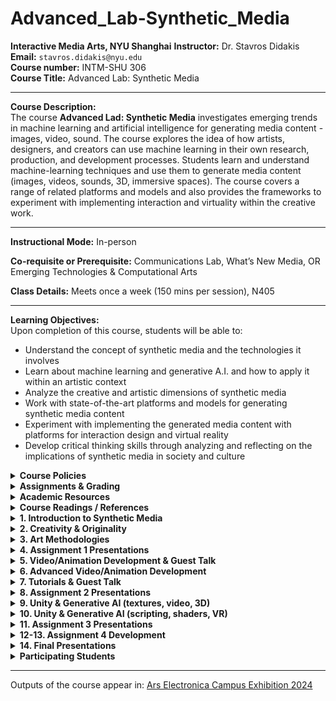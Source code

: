 # Advanced_Lab-Synthetic_Media

**Interactive Media Arts, NYU Shanghai**
**Instructor:** Dr. Stavros Didakis  
**Email:** `stavros.didakis@nyu.edu`  
**Course number:** INTM-SHU 306  
**Course Title:** Advanced Lab: Synthetic Media

---

**Course Description:**  
The course **Advanced Lad: Synthetic Media** investigates emerging trends in machine learning and artificial intelligence for generating media content - images, video, sound. The course explores the idea of how artists, designers, and creators can use machine learning in their own research, production, and development processes. Students learn and understand machine-learning techniques and use them to generate media content (images, videos, sounds, 3D, immersive spaces). The course covers a range of related platforms and models and also provides the frameworks to experiment with implementing interaction and virtuality within the creative work.

---

**Instructional Mode:** In-person  

**Co-requisite or Prerequisite:** Communications Lab, What’s New Media, OR Emerging Technologies & Computational Arts  

**Class Details:** Meets once a week (150 mins per session), N405  

---

**Learning Objectives:**  
Upon completion of this course, students will be able to:
- Understand the concept of synthetic media and the technologies it involves
- Learn about machine learning and generative A.I. and how to apply it within an artistic context
- Analyze the creative and artistic dimensions of synthetic media
- Work with state-of-the-art platforms and models for generating synthetic media content
- Experiment with implementing the generated media content with platforms for interaction design and virtual reality
- Develop critical thinking skills through analyzing and reflecting on the implications of synthetic media in society and culture

<details>
  <summary><strong>Course Policies</strong></summary>

**Attendance and Tardiness**  
Students are expected to attend *all* scheduled classes. If unable to attend a class, a student needs to notify the instructor *before* class.

---

**Absences and Grades**  
- 4 absences will lead to an F for the participation grade.
- 6 absences will lead to a 25% reduction in the final grade.
- 8 absences will lead to failure of the course.

---

**Absence Exceptions**  
- **Observance of Religious Holidays:** You may miss class for the observance of religious holidays. If you anticipate being absent because of religious observance, notify me in advance so we can create a plan for making up missed work. For more on this policy [see here](https://www.nyu.edu/about/policies-guidelines-compliance/policies-and-guidelines/university-calendar-policy-on-religious-holidays.html).
- **Competitions, Conferences, Presentations:** You are permitted to be absent from classes to participate in competitions, conferences, and presentations, either at home or out of town, as approved by the Associate Provost for Academic Affairs. Review the Undergraduate Bulletin for the conditions you must meet to obtain approval for this kind of absence.
- **Extended Illness:** A student with an injury or medical condition that requires ongoing accommodations (temporary or permanent) should contact the NYU Moses Center for Student Accessibility (CSA). If an accommodation is recommended by the Moses Center, then Academic Affairs may communicate on behalf of students to advocate for excused absences/extensions. Reasonable accommodations, considering the course objectives, student learning, and fair standards, are ultimately decided by the professor.

---

**Tardiness**  
Punctual arrival is mandatory for this class. Students need to be on time and not leave in the middle of class unless it is an emergency.

---

**Late Assignments**  
Assignments are due **at the date and time indicated on this syllabus**. The late penalty for *all assignments* is one-third of a letter grade per day (an A becomes an A-, etc.). All other late assignments will earn an F.

---

**Electronic Devices**  
- **Mobile Devices:** Students may not use mobile devices in class unless otherwise indicated.
- **Recording Class:** To ensure the free and open discussion of ideas, students may not record classroom lectures, discussions, and/or activities without the instructor’s advance written permission; any such recording can be used solely for their own private use. If a student has approved accommodations from the Office of Disability Resources permitting the recording of class meetings, the student must present the accommodation letter to the instructor in advance of any recording. On any days when classes will be recorded, the instructor will notify all students in advance. Distribution or sale of class recordings is prohibited without the written permission of the instructor and other students who are recorded.

---

**Instructional Technology**  
- **Email Communication:** The course instructor will contact students regularly via email. Students should check for emails from the instructor that will cover in detail reminders, logistics, updates, and so on. Please note that the instructor will try to respond to all emails within 24 hours. Students should not expect immediate responses to emails sent late at night, during holidays, or on the weekends.
- **Assignment Notification:** All assignments will be posted on the course website. Each student is responsible for reviewing the website and its resources. After each class period, the students are asked to learn about the next homework assignment or other requirements and responsibilities related to the course.
- **Instructional Technology Tools and Assistance:** If you need background on specific instructional technology tools, such as Zoom, NYU LMS (Brightspace) and Voicethread, check the [RITS Student Toolkit](https://wp.nyu.edu/shanghai-online_learning/). You may also email [shanghai.rits@nyu.edu](mailto:shanghai.rits@nyu.edu) for assistance.

---

**Academic Honesty/Plagiarism**  
Carefully read NYU Shanghai’s *Statement on Academic Integrity* (in the [Undergraduate Bulletin](https://shanghai.nyu.edu/academics/curriculum/bulletin)). Breaches of academic integrity could result in failure of an assignment, failure of the course, or other sanctions, as determined by the Academic Affairs office.

---

**Disability Disclosure Statement**  
NYU Shanghai is committed to providing equal educational opportunity and participation for students with disabilities. It is NYU Shanghai’s policy that no student with a qualified disability is excluded from participating in any NYU Shanghai program or activity, denied the benefits of any NYU Shanghai program or activity, or otherwise subjected to discrimination with regard to any NYU Shanghai program or activity. Any student who needs reasonable accommodation based on a qualified disability should register with the [Moses Center for Student Accessibility](https://www.nyu.edu/students/communities-and-groups/student-accessibility.html) for assistance. Students can [register online](https://www.nyu.edu/students/communities-and-groups/student-accessibility/academic.html) through the Moses Center and can contact the Academic Accommodations Team at [shanghai.academicaccommodations@nyu.edu](mailto:shanghai.academicaccommodations@nyu.edu) with questions or for assistance.

---

**Title IX Statement**  
Title IX of the Education Amendments of 1972 (Title IX) prohibits discrimination on the basis of sex in educational programs. It protects victims of sexual or gender-based bullying and harassment and survivors of gender-based violence. Protection from discrimination on the basis of sex includes protection from being retaliated against for filing a complaint of discrimination or harassment. NYU Shanghai is committed to complying with Title IX and enforcing University policies prohibiting discrimination on the basis of sex. Mary Signor, Executive Director of the Office of Equal Opportunity, serves as the University’s Title IX Coordinator. The Title IX Coordinator is a resource for any questions or concerns about sex discrimination, sexual harassment, sexual violence, or sexual misconduct and is available to discuss your rights and judicial options. University policies define prohibited conduct, provide informal and formal procedures for filing a complaint, and a prompt and equitable resolution of complaints.

---

**Links to the Title IX Policy and related documents:**
- [Sexual Misconduct, Relationship Violence, and Stalking Policy](https://www.nyu.edu/about/policies-guidelines-compliance/policies-and-guidelines/sexual-misconduct--relationship-violence--and-stalking-policy.html)
- [Procedures for Complaints Against Students](https://www.nyu.edu/about/policies-guidelines-compliance/policies-and-guidelines/test-reporting--investigating--and-resolving-sexual-misconduct--rela.html)
- [Procedures for Complaints Against Employees](https://www.nyu.edu/about/policies-guidelines-compliance/policies-and-guidelines/reporting--investigating--and-resolving-sexual-misconduct--relat.html)
- [Resource Guide for Students](https://www.nyu.edu/about/policies-guidelines-compliance/policies-and-guidelines/sexual-misconduct--relationship-violence--and-stalking-resource-.html)
- [Resource Guide for Employees](https://www.nyu.edu/about/policies-guidelines-compliance/policies-and-guidelines/sexual-misconduct--relationship-violence--and-stalking-resource-0.html)

</details>

<details>
  <summary><strong>Assignments & Grading</strong></summary>
For all assignments, you are required to demonstrate three important skills:

- **Divergence:** A need to showcase thorough research, investigation, and experimentation. It is often impossible to reach superb results if the initial research is limited and lacks depth and quality of resources or information.
- **Criticality:** It is paramount to be able to critically reflect on the researched or practiced content and identify what to keep and what to ignore. This skill can be sharpened if you are exposed frequently and to a sufficient amount of content from other artists and practitioners and understand in more detail their methods and motivations.
- **Convergence:** After you have done a wide series of experiments and you have critically reflected on the content, you need to showcase your convergence skills. In this stage, it is essential to focus on the optimization and exceptional refinement of your content. Rough outputs that lack numerous reiterations show poor results, even if the previous stages are completed perfectly. Consider planning ahead of time for making the necessary refinements that will showcase incredible final results.

---

### Assignment 1
- ***Self, Perception, Archetypes*** (medium: text & images)
- **Prompt:** Create a series of images that showcase what a human being is; this needs to come from your subjective perspective and it has to depend on your analysis and methodology. A human being can be viewed through different lenses - can you provide a creative and original interpretation? Use generative AI (in combination with other media design tools as they may seem appropriate/fit) to provide your own subjective (and original) interpretation of what a human being is.
- **Deliverables:** 
  - Provide 20 images that showcase your interpretations. Size of images should be at least FullHD (1920x1080px / 1080x1920px / 1920x1920px). Acceptable filetypes: PNG/JPEG. Zip the images and attach the zip file to the email.
  - Provide a poem or literature excerpt to accompany your images (text format with proper referencing). The text needs to exist already and it has to support your aesthetic and ideological reflections.
  - **Presentation:**
    - Select at least 3 final images at any aspect ratio and configuration. The images need to be printed on high-quality paper and presented/explained in class.
    - Print your poem or literature excerpt to accompany your 3 final presented images.

---

### Assignment 2 (Midterm)
- ***Machines in Motion*** (medium: video, animation, sound)
- **Prompt Option 1**
  By using the images generated in **Assignment 1** (or an update, depending on your preference), create a video between 2 to 4 minutes using generative AI. The video needs to have a music layer and a narration for your poem/literature excerpt.
  - **Deliverables:**
    - A video clip with a length of 2-4 minutes, in .MP4 format, 1080p/2160p, 16:9 aspect ratio, 30fps.
    - Your workflows (as images with the embedded code). The workflow needs to be an advanced iteration from the ones shared in class and showcase a particular development that aligns with your concept and intentions.
    - A file (pdf) that explains your workflow, together with your intentions and methodologies. Explain what your artistic approach is, and how you derived the final results. You may include notes on things that worked well, and things that did not work as expected.

- **Prompt Option 2**
  Select this option if you are interested to work on a collaboration project for a festival submission. Participants need to produce content that follows specific instructions.
  - **Deliverables:** 
    Submit weekly a specific list of generated content (variable specs will be given to you, depending on the workflow and production process).

---

### Assignment 3
- ***Ad Virtualitas ad Infinitum (groups of 2)*** (medium: realtime 3D/VR)
- **Prompt:** For this assignment, you are asked to create a virtual space that consists of generative-AI assets (images, videos, sounds, 3D objects, skyboxes).
- **Deliverables:** Send via email (`stavros.didakis@nyu.edu`) the following:
  1. A rendered video of the final performance (using the Unity Recorder). The final video needs to have a length of around 1 minute that showcases in detail your scene (.MP4 format, 1920x1080p, 16:9 aspect ratio, 30fps).
  2. Screenshots of your Unity project.
  3. A written report (pdf) that explains your intentions and methodologies. Explain what your artistic approach is, and how you derived the final results. You may include notes on things that worked well, and things that did not work as expected (length ~300 words).

---

### Assignment 4 (Final)
- ***Final Project*** (medium: open/mixed)
- **Prompt Option 1** (group of 3): Development of a physical media installation that includes selected content created during assignments 1, 2, and 3. The work includes the design of the structure for accommodating the media components, hardware installation, and tweaking and editing the content (prints, videos, sounds).
- **Prompt Option 2** (independent or groups of 2): For this option, a proposal needs to be pitched for approval. The work needs to have an artistic focus and to utilize tools and methods as the ones covered during the semester but further expand on the usage, bringing a sophisticated and highly polished final result. 
  You may consider creating projects such as the following:
  - An interactive generative system
  - A real-time VR scene
  - A mix of media/techniques/materials

---

### Class Participation & Attendance
Active participation and attendance are essential in this course. Students will be required to proceed to various teaching and learning activities during class, such as discussions, debates, practical exercises, and more.

---

### Homework & Reading Responses
The course necessitates the completion of homework such as readings, writings, and practical exercises. These are important elements that are required for achieving the learning outcomes of this course.

---

### Marking Elements
| Component                         | Weight |
| --------------------------------- | ------ |
| Class Participation & Attendance  | 30%    |
| Assignment 1                      | 15%    |
| Assignment 2                      | 20%    |
| Assignment 3                      | 10%    |
| Assignment 4                      | 25%    |

[The course rubric can be found here](https://docs.google.com/spreadsheets/d/1pJvsyA3RSv_4aOTyX1bs702O-ln5NgTQu87aURWNng0/edit#gid=0).

</details>

<details>
  <summary><strong>Academic Resources</strong></summary>

**ARC Services**
The Academic Resource Center (ARC) offers both individual, one-on-one tutoring as well as group sessions in a variety of ways, in a variety of courses. You can log on to [WCOnline](https://nyus.mywconline.com/index.php?logout=YES) to book an appointment with a Global Writing & Speaking Fellow or a Learning Assistant (LA). The Global Writing & Speaking Fellows conduct individual consultations on writing, speaking, reading, and academic skills coaching. LAs provide both individual and small-group tutoring support in over 30 STEM, Business, Economics, IMA/IMB, and Chinese Language classes. Visit [shanghai.nyu.edu/arc](https://shanghai.nyu.edu/arc) for more information about ARC services.

**Library Services**
The Library is available to support your research needs. They have access to over 27,000 print resources, 2,000 DVDs, and 1,000 databases (including over a million ebooks, as well as streaming audio and video and image databases).

Librarians with expertise in your research topic are available to meet either *in person* or *online* [by appointment](https://nyu-shanghai.libcal.com/appointments) or [by email](https://nyu.qualtrics.com/jfe/form/SV_893SmPggYfKqOz3?Q_JFE=qdg) to help you navigate the research process. Our library team features experts in Business, Arts & Humanities, STEM, Social Sciences & Economics, and data tools & resources. Ask us how we can assist you in developing a research question and formulating a research strategy, selecting databases, requesting materials, and citing your sources. Visit [shanghai.nyu.edu/library](http://shanghai.nyu.edu/library) for more information on:
- 24/7 access to e-books, e-journals, streaming media, and databases
- Booking one-on-one consultations for research help
- [Asking the Library](https://shanghai.nyu.edu/academics/library/services/aal) questions via chat or email

**Electronic Reserves**
Students can access course readings using their NYU credentials for courses they currently enrolled in at [https://ares.library.nyu.edu/](https://ares.library.nyu.edu/).

**Interlibrary Loan Service**
For materials not available to you immediately, you can request scanned copies of a book chapter or journal article through our [Interlibrary Loan (ILL) service](https://ill.library.nyu.edu/). If you don't know which chapter you need, you can request a Table of Content through ILL.
</details>

<details>
  <summary><strong>Course Readings / References</strong></summary>
  
  - Crawford, K. (2021). *Atlas of AI: Power, Politics, and the Planetary Costs of Artificial Intelligence*. Yale University Press.
  - Kissinger, H. A., Schmidt, E., & Huttenlocher, D. (2021). *The Age of AI: And Our Human Future*. Little, Brown and Company.
  - Lee, K.-F., & Qiufan, C. (2021). *AI 2041: Ten Visions for Our Future*. Currency.
  - Miller, A. I. (2019). *The Artist in the Machine: The World of AI-Powered Creativity*. The MIT Press.
  - Manovich, L., & Arielli, E. (2023). *Artificial Aesthetics: A Critical Guide to AI, Media, and Design*.
  - Sautoy, M. D. (2019). *The Creativity Code: Art and Innovation in the Age of AI*. Harvard University Press.
  - [From Dadaists to Synthetic Media](https://blog.reface.ai/the-production-of-presence/)
</details>

<details>
  <summary><strong>1. Introduction to Synthetic Media</strong></summary>
The session provides a general introduction and overview for synthetic media. Main characteristics of the topic are contextualized through lecture, discussions, and in-class activities. During this session the main tools and frameworks that are needed for this course are briefly explained.

- **Lecture:** [An Introduction to Synthetic Media](https://www.canva.com/design/DAF6Co7XtIM/nRs0JgC824gK2ulqGsSBRg/view?utm_content=DAF6Co7XtIM&utm_campaign=designshare&utm_medium=link&utm_source=editor)

- **Research:** Synthetic Media Assignment 1 (@[Miro](https://miro.com/app/board/uXjVN4LnVvM=/?share_link_id=420225905247))

- **Homework (deadline: Wed 31 Jan, by 12 noon)**
  - **Readings:**
    - **AI2041 Ten Visions of the Future** (read at least one chapter from the following list)
        - `AI2041, Ch.2: Gods Behind the Masks`
        - `AI2041, Ch.3: Twin Sparrows`
        - `AI2041, Ch.5: My Haunting Idol`

  - **Practice:**
    - **Install ComfyUI**
       - [comfyanonymous/ComfyUI](https://github.com/comfyanonymous/ComfyUI?tab=readme-ov-file#installing)
       - [Installing ComfyUI](https://stable-diffusion-art.com/how-to-install-comfyui/)
       
       - **Windows** (free, needs NVIDIA and/or)
       - **Mac** (free, needs M1 or above)
       - **Cloud Services** (paid, resources included): [Shadow PC](https://shadow.tech/shadowpro/offers), [RunDiffusion](https://rundiffusion.com/), [IT RITS](https://stable-diffusion.ritsdev.top/)

    - **Write a daily diary about yourself** - your thoughts, dreams, concerns. Do this as a meditative exercise, and go as deep as you can. You are responsible for defining the length of the text (certainly no less than a couple of sentences, and no more than 1000 words per day). Do not handwrite it - use a text editor. Uses of ChatGPT or similar text generators are strictly forbidden here.
         
</details>

<details>
  <summary><strong>2. Creativity & Originality</strong></summary>
The session provides a theoretical and conceptual component that focuses on understanding creativity and originality in relation to the generative content and the methodologies employed in utilizing synthetic media for artistic practice. In addition, a series of workflows are analyzed so as to ensure a practical framework for the development of the assignment prompts.

- **Reading Discussion**
- **Lecture:** [Creativity & Originality - Reviewing “Synthetic Cities” as a Case Study](https://www.canva.com/design/DAF6ufPdzUk/KdBCIL73PxQIFKh63pGiQw/view?utm_content=DAF6ufPdzUk&utm_campaign=designshare&utm_medium=link&utm_source=editor)
    
- **Workshop: Text-To-Image Generation & Prompt Engineering**
    - **ComfyUI Installation Instructions:**
        
        [ComfyUI](https://github.com/comfyanonymous/ComfyUI), [ComfyUI-Manager](https://github.com/ltdrdata/ComfyUI-Manager)
        
        [ComfyUI Community Manual](https://blenderneko.github.io/ComfyUI-docs/)

        [How to install ComfyUI](https://stable-diffusion-art.com/how-to-install-comfyui/)
            
    - **Text-To-Image / Prompt Engineering:**
        
        [CLIP: Connecting text and images](https://openai.com/research/clip)
        
        [Stable Diffusion Prompt Book](https://drive.google.com/file/d/1ngSY63m1ASAr4VYA0Ohr0pSZ6bqKbu-w/view?usp=drive_link)
        
        [PromptHero](https://prompthero.com/)

    - **ComfyUI Workflows:**
                
        - **Text to Image** (basic)
            ![Text-To-Image (basic)](images/s2-Text-To-Image(basic).png)
            ***
        
        - **Text to Image** (advanced)
            
            ![Text-To-Image (advanced)](images/s2-Text-To-Image(advanced).png)
            ***
        
        - **Image Upscale**
            
            ![Text-To-Image (upscaling)](images/s2-Text-To-Image(upscaling).png)
            ***
        
        - **Image to Image**
            
            ![Image-To-Image](images/s2-Image-To-Image.png)

---
        
- **Resources:**
  - Understanding [AI Styles | Andrei Kovalev's Midlibrary 2.0](https://midlibrary.io/categories/techniques)
    
  - Communities/Repositories/Models/Workflows
    -  [Banodoco Discord Invite](https://discord.com/invite/z2rhAXBktg)
    - [Civitai: The Home of Open-Source Generative AI](https://civitai.com/)
    - [OpenArt Resources](https://openart.ai/discovery)
    - [Hugging Face](https://huggingface.co/)
        
  - Online Tutorials/Documentation
    - [ComfyUI Community Manual](https://blenderneko.github.io/ComfyUI-docs/)
    - [Using ComfyUI Tutorial](https://www.youtube.com/watch?v=LNOlk8oz1nY)
    - [ComfyUI KSampler Explained](https://www.youtube.com/watch?v=RVwIz63bxN4)
    - [How Stable Diffusion Works](https://www.youtube.com/watch?v=sFztPP9qPRc)
        
- **Homework**
    - **Reading:** `Margaret Boden - The Creative Mind (In a Nutshell)`
    - **Practice:**
      - Create five city images and text narratives - as in the case of “Urban Echoes” from “Synthetic Cities”. Strongly consider extracting/using features from your dreams and fears. 
        - Image size should be no less than 1920x1080px
        - Each text description should be between 100 to 200 words
</details>

<details>
  <summary><strong>3. Art Methodologies</strong></summary>
For this session, a series of art references are contextualized and analyzed, providing a thought structure in regards to the development of the utilization of AI and ML for the creation of visual artworks. The practical part of the session focuses on the development of advanced image creation tools and techniques (SDXL, LoRAs, LCM, ControlNet, IPAdapter, 2nd-Pass Sampling).

- [Art Methodologies](https://www.canva.com/design/DAF8jT8uE2Y/ClN1RXBt5igUxiwNsGZbfQ/edit?utm_content=DAF8jT8uE2Y&utm_campaign=designshare&utm_medium=link2&utm_source=sharebutton)
    
- **ComfyUI Workflows:**
    - **LoRA** (with upscale)
        ![LoRA](images/s3-LoRA.png)
        ***
    - **LCM LoRA**
        ![LCM LoRA](images/s3-LCM_LoRA.png)
        ***
    - **ControlNet**
        ![ControlNet](images/s3-ControlNet.png)
        ***
    - **IPAdapter, 2nd Sampler Pass:** 
      - [IPAdapter Info](https://www.youtube.com/watch?v=7m9ZZFU3HWo)
      - [Resources](https://drive.google.com/drive/folders/1fjcthg19CMR0zlVx0B2IqelTVwSzd0yI?usp=sharing)
    
      ![IPAdapter](images/s3-IPAdapter.png)
</details>

<details>
  <summary><strong>4. Assignment 1 Presentations</strong></summary>
Selected examples of synthetic imagery developed for Assignment 1:
<table>
  <tr>
    <td><img src="images/s4-1.png" alt="Image 1" style="width:200px; padding:0px;"/></td>
    <td><img src="images/s4-2.png" alt="Image 2" style="width:200px; padding:0px;"/></td>
    <td><img src="images/s4-3.png" alt="Image 3" style="width:200px; padding:0px;"/></td>
  </tr>
  <tr>
    <td><img src="images/s4-4.png" alt="Image 4" style="width:200px; padding:0px;"/></td>
    <td><img src="images/s4-5.png" alt="Image 5" style="width:200px; padding:0px;"/></td>
    <td><img src="images/s4-6.png" alt="Image 6" style="width:200px; padding:0px;"/></td>
  </tr>
  <tr>
    <td><img src="images/s4-7.png" alt="Image 1" style="width:200px; padding:0px;"/></td>
    <td><img src="images/s4-8.png" alt="Image 2" style="width:200px; padding:0px;"/></td>
    <td><img src="images/s4-9.png" alt="Image 3" style="width:200px; padding:0px;"/></td>
  </tr>
  <tr>
    <td><img src="images/s4-10.png" alt="Image 4" style="width:200px; padding:0px;"/></td>
    <td><img src="images/s4-11.png" alt="Image 5" style="width:200px; padding:0px;"/></td>
    <td><img src="images/s4-12.png" alt="Image 6" style="width:200px; padding:0px;"/></td>
  </tr>
</table>
</details>

<details>
  <summary><strong>5. Video/Animation Development  & Guest Talk</strong></summary>
The session consists of a main lecture that focuses in providing an overall analysis of the area of AI video/animation, explaining main motivations, methods, and practices. Following that, a practical workshop explains how it is possible to extend the previous image generation practices to accommodate video and animation. For the last part of the session, Iannis Bardakos provides an overall overview of his research practice related to the dynamic interplay between technicity, aesthetics, and processes through techno-mathematical lenses.

- **Lecture:** [AI Video/Animation](https://www.canva.com/design/DAF-R0Mu6-Y/GhjS7XL5Z1kjpLcutBBIbg/edit?utm_content=DAF-R0Mu6-Y&utm_campaign=designshare&utm_medium=link2&utm_source=sharebutton)

- **ComfyUI Workflow:** Images to Video, LoRAs, IPAdapter, AnimateDiff, Latent Upscale
    
    ![Workflow-AnimateDiff_.png](images/s5-AnimateDiff.png)

- **References**    
    - [AnimateDiff Repository](https://github.com/guoyww/AnimateDiff),[AnimateDiff Paper](https://animatediff.github.io/)
    
    - [AnimateDiff: Easy text-to-video - Stable Diffusion Art](https://stable-diffusion-art.com/animatediff/)
    
    - [Civitai Models & LoRAs](https://civitai.com/videos)
    
    - [ComfyUI Workflows](https://openart.ai/workflows/all?category=AnimateDiff)
    
    - [Steerable Motion](https://github.com/banodoco/Steerable-Motion)

---

- **Guest Talk with Iannis Bardakos**
    > Iannis Bardakos, an artist and art theorist with over three decades of experience, has worked globally as an educator and creative media expert. He has taught in Greece, Spain, France, and China, and his work has been exhibited internationally. His interdisciplinary approach blends mathematics, philosophy, and the arts, transcending traditional boundaries. Bardakos's expertise extends to digital media, humanities, and cybernetics, with a deep interest in the philosophy of technology. His research and teaching explore the dynamic interplay between technicity, aesthetics, and processes through a techno-mathematical lens. He holds dual doctoral degrees: one in Aesthetics, Sciences, and Technologies of the Arts from Paris 8 University, and another in the Theory and History of Arts from the Athens School of Fine Arts. Bardakos contributes as a co-editor to the Technoetic Arts Journal and is an active member-at-large in the American Society for Cybernetics. His work, positioned within a post-human framework, aims to redefine and reformulate the relationship between art and experience.
    > 
    
    ![Iannis Bardakos](images/s5-bardakos.png)    
</details>

<details>
  <summary><strong>6. Advanced Video/Animation Development</strong></summary>

This workshop focuses on developing advanced techniques for creating synthetic video/animations such as using batch scheduling, automated extraction of text prompts from images, Motion LoRAs, and techniques for consistensy and high-quality visual content. Moreover, strategies for post-production are also covered for sound, frame interpolation, 4K upscaling, compression, etc.

- **ComfyUI Workflows** 
  - Batch Prompt Scheduler, AnimateDiff (Resources: [CivitAI](https://civitai.com/search/models?modelType=Workflows&sortBy=models_v5), [OpenArtAI](https://openart.ai/workflows/home?workflowSort=featured), [ComfyWorkflows](https://comfyworkflows.com/), [ThinkDiffusion](https://learn.thinkdiffusion.com/a-list-of-the-best-comfyui-workflows/))
      ![Video Animation.png](images/s6-VideoAnimation.png)
      ***
    
  - Image Input, WD14 Tagger, IPAdapter, Motion LoRA
    
    ![Image-To-Video, Motion LoRA](images/s6-Image-To-Video-with-Motion-LoRA.png)
    ***

  - SDXL Video
    ![SDXL Video](images/s6-SDXL_Video.png)
    ***
    
  - Image-To-Video, Upscale, Interpolate
    ![AnimateDiff, Image, Upscale, Interpolate.png](images/s6-AnimateDiff-Image-Upscale-Interpolate.png)

***

- **Video Development Resources**
    - Sound & Music
        - [Mubert](https://mubert.com/) (music generator), [Mubert Tutorial](https://www.youtube.com/watch?v=Kvf4CCRSvW8)
        - [Aiva](https://www.aiva.ai/) (music generator)
        - [ElevenLabs](https://elevenlabs.io/) (text to speech), [ElevenLabs Tutorial](https://www.youtube.com/watch?v=KMO306rV94M)
            
    - Video Editing/Composition
        - [https://www.capcut.com/](https://www.capcut.com/) (video editor)
        - [CapCut Tutorial](https://www.youtube.com/watch?v=yMbu1A5N-jc)

---

- **Post-Production Diagram**
    
    ![Post-Production](images/s6-postProduction.png)
    
    <small>(if the final video size is too large (more than 500MB for 1-minute video), consider compressing it with [HandBrake](https://handbrake.fr/downloads.php), “Vimeo 4K” preset).</small>
</details>

<details>
  <summary><strong>7. Tutorials & Guest Talk</strong></summary>

The session focuses on providing students tutorial support for the development of their synthetic video (+audio) assignment. Moreover, it offers a critical framework for generative AI as seen from the theory and practice of Vassilis Galanos.

---

- **Guest Talk with Vassilis Galanos:**
    > In this previously unpublished work, the presenter will suggest that the vast majority of contemporary generative artificial intelligence (GenAI) art is kitsch. Dr Galanos will demonstrate aspects of visual AI’s last ten years of development as a sociotechnical construct, a combination of technical programming corresponding to social factors. He will argue that the driving force behind the entropic proliferation of (Gen)AI kitsch is an interplaying function of schizo-capitalist regimes promoting double binds of (a) regulatory frameworks containing AI within hegemonic political correctness and (b) nationalist mandates for AI innovation.
    > 
    > Dr Vassilis Galanos is currently a Research and Teaching Fellow at the Edinburgh College of Art, affiliated with the Bridging Responsible Artificial Intelligence Divides (BRAID) UK research programme and the Edinburgh Futures Institute’s Data Civics and The New Real themes. Vassilis investigates AI from a historical and sociological perspective, and has recently participated in projects involving the use of generative AI in journalism, community-led data-driven innovation, and artist/data scientist interactions.
    > 
    
    ![Vassilis Galanos](images/s7-galanos.png)
</details>    

<details>
  <summary><strong>8. Assignment 2 Presentations</strong></summary>

Selected examples of synthetic video developed for Assignment 2:
  ![Submission Examples](images/s8-previews.gif) 

- **AI Film Festival - Selected Videos**
    - [Generation](https://www.youtube.com/watch?v=mL1rs3NRgIg)
    
    - [Original Voice](https://www.youtube.com/watch?v=785BhEABX5s)
    
    - [I Want 1000 Rabbits](https://www.youtube.com/watch?v=96Cx771Cpr0)
    
    - [Expanded Childhood](https://www.youtube.com/watch?v=4Q5qstYoYu0)
    
    - [UTOPIAS](https://www.youtube.com/watch?v=bHrQM-n4JJM)
    
    - [We All Dream in HyperColor](https://www.youtube.com/watch?v=dYbRvorUhcw)
    
    - [eps696](https://drive.google.com/file/d/1aI7IEDMCXt08ukzfB_hswhUfB2obo2SR/view?usp=sharing)    
</details>

<details>
  <summary><strong>9. Unity & Generative AI (textures, video, 3D)</strong></summary>
The session provides an introdution to Unity and how generative AI content can be used within a realtime engine. This involves the development and usage of images, videos and sounds within a Unity project. Techniques are explained in regards to the creation of seamless skyboxes, and how to utilize platforms for the creation of synthetic 3D models.

- 📁 [Unity Project Files: Textures_And_Skyboxes](https://drive.google.com/file/d/1BD_aG4xvraYsi2Q3tCpioS7x3nUiK84V/view?usp=drive_link)

- <details>
  <summary><strong>Unity Basics</strong></summary>
    To start developing a Unity project, you first need to install Unity Hub, and a code editor (VSCode):
    
    - [Visual Studio Code,](https://code.visualstudio.com/download) [NET (](https://dotnet.microsoft.com/en-us/download/dotnet/7.0)[details)](https://code.visualstudio.com/docs/languages/dotnet), [Mono](https://www.mono-project.com/download/stable/)
    - [Unity Hub](https://store.unity.com/download) and an LTS Unity Editor 21/22 (recommended: 2022.3.14f LTS)
        
    Following the installation of the required software, you can open **Unity Hub**, a tool that allows us to manage our Unity projects as well as install different versions of the **Unity Editor**.
  
    **Unity Hub**
    When you open **Unity Hub** for the first time, you will be prompted to log in with your **Unity ID**. If you don't have one, you can create it for free. In Unity Hub’s **Preferences** menu, select **License**, and activate a Personal license (which is free). The personal licenses expire after a few days, but you can install it again with the same process.
      
    The **Unity Hub** shows you a list of all Unity versions installed on your computer (you can have multiple versions of Unity if you want). If you don't have any versions installed, you can click on the **Installs** button to install a new version.
      
    Here are the main tabs that you need to know about Unity Hub:
    - **Projects:** To open an existing project or create a new one, click on the **Projects** button and then select the option that you want.
    - **Installs:** To manage and install different versions of Unity, click on the **Installs** button. Here you can see all the versions of Unity installed on your computer, and you can also install new versions or delete old ones.
    - **Learn:** To access Unity documentation and tutorials, click on the **Learn** button.
    - Other options include the Community, UOS, and Developer Services (which are not covered here).
          
      ![Unity Hub](images/s9-unityHub.png)
  ---
  **Creating a Project with the Unity Hub**
  To create a new project in Unity, open the Unity Hub and click on the **New Project** button. In the **New Project** window, select the appropriate version for your project from the drop-down menu (i.e. 2022.3.14f LTS). Next, select the **URP** (Universal Rendering Pipeline) or the **HDRP** (High Definition Rendering Pipeline) template from the list of templates.
  In the right side panel, set the project name and location. You can also choose to create a new folder for your project if you want to. Finally, uncheck the checkbox for **Enable PlasticSCM**. This will prevent Unity from using the PlasticSCM version control system for your project.
  Click on the **Create Project** button to create your new Unity 3D project. Once the project is created, you will be taken to the Unity editor where you can start working on your application.

  ---

  **Unity Editor**
    
    ![Unity Hub](images/s9-unityEditor.png)
      
  The Unity editor is divided into several main areas. The most important ones are the following: the **Scene** view, the **Game** view, the **Hierarchy**, the **Project**, **Inspector**, and **Console**.
    - The **Scene** view is where you can see and edit your 3D objects in your scene. You can navigate and manipulate the camera, as well as select and move objects in the Scene view.
    - The **Game** view is where you can see what your game or application will look like when it is running. You can run the “Game” by clicking on the Play/Stop buttons at the top of the screen.
    - The **Hierarchy** is where you can see all the objects in your scene organized in a hierarchical tree structure. You can select, move, and delete objects from the Hierarchy.
    - The **Project** is where you can access all the assets and files in your project. You can import new assets, create new folders, and access the scripts and prefabs in your project.
    - The **Inspector** is where you can see and edit the properties of the currently selected object. You can change the object's position, rotation, scale, as well as access its materials, scripts, and other components.
    - The **Console** is where we can check if everything runs correctly with our project. This helps us to debug code or other issues that may occur during execution.
    <br>

    Other important panels and features include the **Toolbar**, **Lighting**, and more.
    - The **Toolbar** at the top of the Unity editor is where you can access different tools such as the move, rotate, and scale tools. You can also access different windows and settings from the **Toolbar**.
    - The **Hand** Tool allows **panning** around the Scene.
    - Press key **Alt** (Windows) or **Option** (Mac) and left-click and drag to **Orbit** the Camera around the current pivot point.
    - Scroll (mouse or keypad) to **zoom** in and out the scene.
    - The **Move**, **Rotate**, **Scale**, **Rect Transform** and **Transform** tools allow you to edit individual GameObjects.
    - Shortcuts: **Q-W-E-R-T-Y**
      - [Toolbar Link](https://docs.unity3d.com/Manual/Toolbar.html)
      - [Hierarchy Link](https://docs.unity3d.com/Manual/Hierarchy.html)
    - The **Lighting** window is where you can set up and adjust lighting for your project. You can add and adjust lights, as well as change the environment settings.
    - Additional windows and panels can be found on the main Unity Menu/Windows.
          
      ![Move Tool](images/s9-moveTool.gif)
      ***

  - **Primitives**
      To add 3D objects in the scene go to the **Hierarchy** panel, and either click the **+** sign, or right click on the **Hierarchy** panel area, to have the sub-menu appear. Select **3D Object**, then choose the type of object you want to create, such as a cube, sphere, or plane. The new object will appear in the **Hierarchy** panel and the **Scene** view.
          
      You can move, rotate and scale the object in the **Scene** view (by using the Unity's **Transform** component), as well as from the number boxes that appear in the **Inspector** panel.
          
      ![Create Object](images/s9-createObject.gif)
          
      Each **GameObject** can be configured from the **Inspector** window. Properties such as position, rotation, size are set here. If the GameObject includes materials or additional properties, they can all be accessed from here as well.
          
      [Inspector Link](https://docs.unity3d.com/Manual/UsingTheInspector.html)    
    </details>

  - <details>
    <summary><strong>Textures & Skyboxes</strong></summary>  
    
    To use a custom texture/image in Unity, make sure that your files (such as **PNG** or **JPEG**) are imported in the **Assets** folder. Once imported, select the texture in the Project window to adjust its settings in the **Inspector**, where you can change properties like wrap mode, filter mode, and compression to optimize performance and appearance. Next, create a material by right-clicking in the **Assets** folder, selecting **Create**, and then **Material**. Assign your imported texture to the material by dragging it onto the **Base** / **Albedo** slot in the material's **Inspector**. Finally, apply the material to your objects in the scene by dragging the material onto the desired object in the **Scene** view or **Hierarchy**. 
    
    Creating a seamless texture, especially for applications such as skybox, it is important to consider that the edges of the texture align perfectly when tiled. To ensure this, we need to make certain adjustments:

      - **Choose or Create a Base Image**: Start with a high-quality image. For skyboxes, this could be an image of a sky, space, or any environment suitable for your project.
      - **Make the Image Tileable & Offset the Image**: Use an image editing tool like Adobe Photoshop or GIMP. Offset the image by half of its width and height. In Photoshop, this can be done using the "Offset" filter (Filter > Other > Offset). Set the horizontal and vertical offset to half the dimensions of the image. This will bring the edges to the center, making the seams more visible.
      - **Blend the Seams**: Use tools like the clone stamp, healing brush, or content-aware fill to blend the seams. Carefully paint over the seams to remove visible lines and ensure a smooth transition. The goal is to make the edges indistinguishable from the rest of the texture.
    - **Offset Back**: Offset the image back to its original position to ensure that the seamless work is correctly applied.
    - **Check Seamlessness**: Test the seamlessness by duplicating and tiling the image next to itself in the image editor. Ensure there are no visible seams or abrupt changes where the images meet.
    - **Create Skybox Textures (Six-Sided Skybox)**: For a skybox, you typically need six images representing the sides of a cube (left, right, top, bottom, front, back). Ensure each texture matches seamlessly at the edges with its adjacent textures.
    - **Panoramic Skybox**: Alternatively, you can create a 360-degree panoramic image that wraps around seamlessly. Tools like HDRI maps can be used to achieve this.
    - **Import to Unity**: Import the seamless textures into Unity. If creating a six-sided skybox, use the Skybox (Cubemap) shader. For a panoramic skybox, use the Skybox (Panoramic) shader.
    - **Set the Skybox**: Finally, apply the skybox material to your scene. Go to **Window** > **Rendering** > **Lighting Settings**, and under the **Skybox Material** section, assign your skybox material.

    ***

    - **Resources on Textures and Patterns**
      - [Seamless Texture Checker](https://www.pycheung.com/checker/)
      - [NormalMap-Online](https://cpetry.github.io/NormalMap-Online/)
      - [Photoshop Tutorial: Create Seamless Textures](https://www.youtube.com/watch?v=FR3Z0zr1RaY)  
      - [How to Make High Quality Seamless Textures with AI](https://www.youtube.com/watch?v=hNFz0Mlj5Dc)
      - [Height Maps And Displacement In Unity](https://medium.com/geekculture/height-and-normal-maps-in-unity-hdrp-324fefb0d188)
      - [2D Textures & Materials | Assets & Packs | Unity Asset Store](https://assetstore.unity.com/2d/textures-materials)  
      - [Poly Haven](https://polyhaven.com/)
      - [Free PBR Materials](https://freepbr.com/)
      - [Textures for 3D](https://www.textures.com/browse/pbr-materials/114558)
      - [Poliigon Textures](https://www.poliigon.com/textures/free)
      - [Texture Fun](https://texturefun.com/)
      - [ambientCG](https://ambientcg.com/)
      - [Texturebox](https://texturebox.com/category)
      - [cgbookcase](https://www.cgbookcase.com/)
      - [CC0 Textures & Models](https://www.sharetextures.com/)
      - [Public Domain Textures](https://publicdomaintextures.com/)
      - [patternpanda](https://patternpanda.org/)

      </details>

    - <details><summary><strong>Adding Videos (Render Textures)</strong></summary>
      In Unity, a Render Texture is a special type of texture that is created and updated at runtime. It allows you to render the output of a video (or camera) to a texture, which can then be used as the input for another camera, a material, or even a GUI element.
          
      In this example, we want to utilize a surface of the 3D model to display the contents of a video file. Therefore, a render texture will assist us in creating this effect. To do this we need to complete the following steps:
          
      - Create a **Video Player** object - A **Video Player** can be added to our project by selecting **GameObject / Video / Video Player.** This will add a new video object on the **Hierarchy** panel. From the **Inspector** we have the option to load a video file to the object (the video file has to be already added in our **Assets** folder; **.mp4** file format is strongly suggested).
  
        ![Video Player](images/s9-videoPlayer.gif)
              
      - Create and assign a **Render Texture** - A **Render Texture** is a type of texture that Unity creates and updates at run time. To use a Render Texture you need first to create a new Render Texture asset in the Assets panel. This can be created either by right-clicking in the **Assets** folder, or by selecting in the main menu:  **Assets / Create / Render Texture.** When the texture is created, we can review its **Inspector** and set its size to the value that it is needed (i.e. SD/HD, etc). After this is set, go back to the **Video Player** and set its **Target Texture** option to the new render texture we have just created.
  
        ![Render Texture](images/s9-renderTexture.gif)
              
      - Create a Geometry & Material - In this instance we want the video to appear on a geometry - a 3D object that contains a special material that allows it to display the video frames. To complete this task, we can create a new 3D **GameObject** (i.e. plane) and position it where it is needed. Finally, we have to create a new material as this will be needed to give to the 3D object its final surface look. Here, we need to assign to the **Base Map** / **Albedo** settings of the color the **Render Texture** that we have just created. To do this, drag the **Render Texture** file from the **Assets** folder, to the little square that appears on the name **Base Map** / **Albedo** inside our new material.
          ![Video Texture](images/s9-videoTexture.gif)

    - <details><summary><strong>Generative 3D</strong></summary>

        - **Importing 3D Models**
            3D models are digital representations of objects or characters that can be used in various applications such as video games, animation, and virtual reality. They are typically composed of a set of polygons, which are used to create the shape of the object, and a set of textures, which are used to control the visual appearance of the object. There are several different file types and properties that are commonly used for 3D models:
            1. **OBJ:** The **OBJ** file format stores the geometry of the model as a set of vertices and faces, and can also store information about materials and textures. **OBJ** files are widely supported by most 3D modeling software and can be easily imported into many game engines.
            2. **FBX:** The **FBX** file format is a more advanced format for storing 3D models. It supports a wide range of features, including support for animation, lighting, and cameras. **FBX** files can also store information about materials and textures, and are supported by many 3D modeling software and game engines.
            3. **STL:** The **STL** file format is primarily used for 3D printing and is a standard file format for 3D models. It stores the geometry of the model as a set of triangles, and does not typically include information about materials or textures.
                
            Unity supports a range of 3D models and objects. We can either using Unity’s primitives, or import them from elsewhere. Importing models can be straightforward - drag and drop in the **Assets** folder suffices. It is strongly suggested to use **.FBX** or **.OBJ** file types, or, if you use **Blender**, you can directly import Blender’s project file in Unity (**.blend**).
                
            [Model File Formats](https://docs.unity3d.com/Manual/3D-formats.html)
                
            [Import 3D Models into Unity](https://docs.unity3d.com/560/Documentation/Manual/HOWTO-importObject.html)
                
            ![FBX Import](images/s9-fbxImport.gif)
                
            3D models can be created with a range of software (e.g., Blender, Maya, Rhino, Fusion360, etc). We can also find models on the public domain:
            [SketchFab](https://sketchfab.com/features/free-3d-models)
            [CGTrader](https://www.cgtrader.com/free-3d-models)
            [TurboSquid](https://www.turbosquid.com/Search/3D-Models/free)
            [Free3D](https://free3d.com/)
            [ThreeD Scans](https://threedscans.com/)
            [3Dassets.one](https://www.3dassets.one/#order=latest)
             ***

        - **Use LumaAI for Generative 3D models**
            [Luma AI - Genie](https://lumalabs.ai/genie?showAuth=true&view=create)
                
            ![Luma AI](images/s9-luma3d.png)
    </details>

<details>
  <summary><strong>10. Unity & Generative AI (scripting, shaders, VR)</strong></summary>

The workshop provides a practical framework for utilizing Unity for creating a composition using synthetic media content (textures, skyboxes, sounds, 3D models) all within a VR space. In addition, scripting and shaders are covered so that a more dynamic environment can be implemented and used.

- 📁 [Unity Project Files: Scripting_Shaders_VR](https://drive.google.com/file/d/1_TKS-xF17TvwcnFHN2XtgnJMNNowWzQt/view?usp=drive_link)

- <details><summary><strong>Prefabs</strong></summary>

    A prefab (pre-fabricated) **GameObject** is an object entity that can be customized and then instantiated as many times as desired within the rendered space. A prefab can include any combination of components such as meshes, materials, animations, scripts, and other objects. The advantage of using prefabs is that they allow you to easily **reuse** objects and make global changes to all instances of the prefab by modifying the original asset.
    
    Here is a basic method for creating and using a prefab:
    
    - Create a new **GameObject** in the scene or select an existing one.
    - In the **Project** window, right-click and select **Create > Prefab**. Drag the **GameObject** from the **Hierarchy** window to the newly created **Prefab** asset in the **Project** window.
    - You can also drag a **GameObject** from the **Hierarchy** window to the **Project** window (**Assets**). This will directly create a **Prefab** for the **GameObject**.
    - You can now delete the original **GameObject** from the **Hierarchy** view.
    - To instantiate the prefab in the scene, simply drag it from the **Project** window into the **Hierarchy** window.
    - You can modify the properties of individual instances of the prefab without affecting the original asset. If you want to make a change to all instances, simply modify the original prefab (found in **Assets**).
    - Note: **Prefab** variants allow you to create different variations of a prefab while still linking them to the original. This can be achieved through the settings in **Overrides**.
    
    - [Prefabs in Unity Tutorial](https://www.youtube.com/watch?v=6_gAiPPKyUg)
    
    - [An Introduction to Prefabs](https://www.youtube.com/watch?v=9QkB_rI50Lc)

- <details><summary><strong>Scripting with C#</strong></summary>

    Scripting in Unity refers to the process of creating code to control the behavior and functionality of **GameObjects** in a Unity scene. Unity supports scripting in **C#**, UnityScript (a variant of JavaScript), and Boo (a language similar to Python).
    
    Scripts in Unity are attached to **GameObjects** as components and contain code that modifies the GameObject's behavior and properties in response to events in the game. A script can be used to handle user input, control animations, manage physics, and perform many other tasks.
    
    [Creating and Using Scripts](https://docs.unity3d.com/Manual/CreatingAndUsingScripts.html)
    
    To use a script in Unity follow this simple flow:
    
    1. Create a new script: To create a new script in Unity, you can right-click in the **Assets** panel and select **Create > C# Script**.
    2. Attach the script to a **GameObject**: To attach a script to a GameObject, you can drag the script from the **Assets** panel onto the GameObject in the **Scene** or **Hierarchy** panel. The script will appear as a component in the **Inspector** panel.
    3. Steps 1 and 2 can be also done directly from within the **Inspector** of a GameObject. Click on the **GameObject** on the **Hierarchy** panel, and on the Inspector click on **Add Component > New Script**.
    4. Write Code: The created script appears both on the **Inspector** window of the **GameObject** that we have attached to it, and also on our **Assets** folder in the **Project** window. Double clicking either the file from the **Project** window, or from the GameObject’s **Inspector**, the script will open on **Visual Studio Code**, where we can edit and save it.
    5. Update the Code and Run: After we edit the code and save it, we need to **Run** the program, during which the code will execute. The GameObject's behavior and properties are going to be updated according to the code we have written.
    
        ![Scripting in Unity](images/s9-scripting1.gif)
    
    In the following example, we attach a new script to a **Prefab**. Our objective is to write an instruction that continuously rotates the **GameObject** around its axis. The code for the rotation of the GameObject around its X,Y,Z axis is as follows:
    
    ```csharp
    //Imports
    using System.Collections;
    using System.Collections.Generic;
    using UnityEngine;
    
    //Name of our newly created script (Rotation.cs)
    public class Rotation : MonoBehaviour
    {
    		//Public variables (these appear on the Inspector
        public float rotationSpeedX = 10f;
        public float rotationSpeedY = 10f;
        public float rotationSpeedZ = 10f;
    
        // Start is called before the first frame update
        void Start()
        {
        }
    
        // Update is called once per frame
        void Update()
        {
    				//Call transform.Rotate a method for controlling GameObject rotation
            transform.Rotate(Vector3.right * Time.deltaTime * rotationSpeedX);
            transform.Rotate(Vector3.up * Time.deltaTime * rotationSpeedY);
            transform.Rotate(Vector3.forward * Time.deltaTime * rotationSpeedZ);
        }
    }
    ```
    
    In this example, the **`rotationSpeedX`**, **`rotationSpeedY`**, and **`rotationSpeedZ`** variables determine the speed of the rotation along the x, y, and z axis, respectively. The **`transform`** property refers to the transform component of the GameObject, which contains its position, rotation, and scale. 
    
    The **`Rotate`** method rotates the GameObject around the specified axis by the specified angle. In this case, the **`Vector3.right`** represents the x-axis, **`Vector3.up`** represents the y-axis, and **`Vector3.forward`** represents the z-axis. The rotation angle is determined by **`Time.deltaTime * rotationSpeed`**, where **`Time.deltaTime`** represents the time in seconds since the first frame, and **`rotationSpeed`** is the speed of the rotation.
    
    This script will continuously rotate the GameObject around its x, y, and z axis by the specified rotation speed. You can adjust the **`rotationSpeedX`**, **`rotationSpeedY`**, and **`rotationSpeedZ`** values to control the speed of the rotation along each axis from the Inspector panel of the GameObject.
    
    ![Scripting in Unity](images/s9-scripting2.gif)
    
    Scripts can be attached to **Prefabs** as well. In the following example, a **Prefab** has been created that includes multiple cubes nested together. The previous script has been adjusted to generate random rotation speed values for each cube. Therefore, upon the initialization of the code, each cube will be controlled with a different rotational speed. The randomization of the values is done with the use of the **`Random.Range`** function.
    
    ![Scripting in Unity](images/s9-scripting3.gif)
    
    ```csharp
    using System.Collections;
    using System.Collections.Generic;
    using UnityEngine;
    
    public class RotationRandom : MonoBehaviour
    {
        public float rotationSpeedX = 0f;
        public float rotationSpeedY = 0f;
        public float rotationSpeedZ = 0f;
    
        // Start is called before the first frame update
        void Start()
        {
            //Generate random values for rotational speed (X,Y,Z);
            rotationSpeedX = Random.Range(-60.0f, 60.0f);
            rotationSpeedY = Random.Range(-60.0f, 60.0f);
            rotationSpeedZ = Random.Range(-60.0f, 60.0f);
        }
    
        // Update is called once per frame
        void Update()
        {
            transform.Rotate(Vector3.right * Time.deltaTime * rotationSpeedX);
            transform.Rotate(Vector3.up * Time.deltaTime * rotationSpeedY);
            transform.Rotate(Vector3.forward * Time.deltaTime * rotationSpeedZ);
        }
    }
    ```
    
    The following links provide  comprehensive details regarding scripting in Unity.  
    
    - [Unity Scripting](https://docs.unity3d.com/Manual/ScriptingSection.html)
    - [Introduction to C# Scripting](https://danielilett.com/2021-01-29-basics-1-intro-to-c-sharp/)
    - [Scripting Basics](https://www.youtube.com/watch?v=w-qIcg0G7Pk)
    [C# Scripting Cheatsheet](https://blog.devgenius.io/unity-3d-c-scripting-cheatsheet-for-beginners-be6030b5a9ed)

  ***

  **Iterations (For-Loops)**
        
  A **`for`** loop is a control structure in programming that allows you to execute a block of code a specified number of times. It is defined with a starting value, a limit, and an increment value (step), and executes the code within the loop until the limit is reached.
        
  In Unity, **`for`** loops can be used to perform repetitive tasks, such as initializing an array, updating elements in a list, or creating multiple instances of a **GameObject**.
        
  Here's an example of how a **`for`** loop can be used to initialize an array in Unity.

  ```csharp      
  using UnityEngine;

  public class forLoops : MonoBehaviour
  {
      // Start is called before the first frame update
      void Start()
      {
          int[] numbers = new int[10];
          for (int i = 0; i < 10; i++)
          {
              numbers[i] = i;
              Debug.Log(numbers[i]);
          }
      }
  }
  ```
        
  In this example, the `for` loop starts with the value of **`i`** being 0, and continues to loop until **`i`** reaches 9 (the limit of 10 - 1). Each time the loop iterates, **`i`** is incremented by 1 (the increment value). The code inside the loop sets the value of the **`numbers`** array at the index **`i`** to **`i`** (0,1,2,….9).
        
  More info on for-loops and Unity: [Loops - Unity Learn](https://learn.unity.com/tutorial/loops-z2b#)
        
  **Code Example: 1D For-Loop**
        
  The following example demonstrates a**`for`** loop to instantiate multiple instances of a prefab.
  
  ```csharp  
  using UnityEngine;

  public class PrefabInstantiator : MonoBehaviour
  {
      public GameObject prefab;

      void Start()
      {
          for (int i = 0; i < 10; i++)
          {
              Vector3 position = new Vector3(i * 2, 0, 0);
              Instantiate(prefab, position, Quaternion.identity);
          }
      }
  }
  ```

  Here, the **`for`** loop starts with the value of **`i`** being 0, and continues the loop until **`i`** reaches 9 (the limit of 10 - 1). Each time the loop iterates, **`i`** is incremented by 1 (the increment value). The code inside the loop calculates a new position based on the value of **`i`** and uses the **`Instantiate`** function to create a new instance of the **`prefab`** at that position. 
  
  ***

  **Code Example: 2D For-Loop**
            
  Nested loops in Unity allow you to loop through multiple dimensions and instantiate prefabs in a grid-like or matrix-like pattern. For example, you could use nested loops to create a grid of prefabs, with each prefab representing a cell in the grid. Here's an example of how you can use nested loops to instantiate prefabs in a 5x5 grid pattern:
            
  ```csharp
  using UnityEngine;

  public class PrefabInstantiator : MonoBehaviour
  {
      public GameObject prefab;

      void Start()
      {
          for (int i = 0; i < 5; i++)
          {
              for (int j = 0; j < 5; j++)
              {
                  Vector3 position = new Vector3(i * 2, 0, j * 2);
                  Instantiate(prefab, position, Quaternion.identity);
              }
          }
      }
  }
  ```
            
  In this example, the outer **`for`** loop starts with the value of **`i`** being 0, and continues to loop until **`i`** reaches 4 (the limit of 5 - 1). The inner **`for`** loop starts with the value of **`j`** being 0, and continues to loop until **`j`** reaches 4. Each time the inner loop iterates, **`j`** is incremented by 1. The code inside the inner loop calculates a new position based on the values of **`i`** and **`j`** and uses the **`Instantiate`** function to create a new instance of the **`prefab`** at that position.
            
  ![For-Loops 2D](images/s9-forLoops2D.png)
            
  ***

  **Code Example: 3D For-Loop**
            
  The same logic can be used for creating three-dimensional nested loops (see code below).
            
  ```csharp
  using UnityEngine;

  public class forLoopsPrefab3D : MonoBehaviour
  {
      public GameObject prefab;

      void Start()
      {
          for (int i = 0; i < 5; i++)
          {
              for (int j = 0; j < 5; j++)
              {
                  for (int k = 0; k < 5; k++)
                  {
                      Vector3 position = new Vector3(i * 2, k * 2, j * 2);
                      Instantiate(prefab, position, Quaternion.identity);
                  }
              }
          }
      }
  }
  ```
            
  The code creates an instance of a prefab in a 3D grid pattern. It does this by using three nested for-loops that generate a grid of prefab instances.
            
  - The first for-loop `(int i = 0; i < 5; i++)` will run 5 times, with the value of `i` incrementing from 0 to 4 each time the loop runs.
  - The second for-loop `(int j = 0; j < 5; j++)` will also run 5 times, with the value of `j` incrementing from 0 to 4 each time the loop runs.
  - The third for-loop `(int k = 0; k < 5; k++)` will also run 5 times, with the value of `k` incrementing from 0 to 4 each time the loop runs.
            
  At each iteration of these three loops, a new Vector3 position is calculated by multiplying `i`, `j`, and `k` by 2 `(position = new Vector3(i * 2, k * 2, j * 2))`. Then, a new instance of the prefab is created at this calculated position using the `Instantiate()` method `Instantiate(prefab, position, Quaternion.identity)`.
            
  This will result in a grid of 125 instances of the prefab, with each instance being placed 2 units apart from each other.
            
  ![For-Loops 3D](images/s10-forLoops3D.png)

  ***

  **Code Example: Adding Instances as Children**
            
  One additional modification that you can do to this example is to put all new instances within the main prefab GameObject, so that it is easier to control all instances at once. This can be accomplished very easily, by simply adding a 4th property within the `Instantiate` function, so that it reads as below:
            
  `Instantiate(prefab, position, Quaternion.identity, transform)`
            
  The `transform` keyword is going to position the newly created prefab within the same GameObject (named Prefab3D-Rotate seen in the following image). Now, if we desire to automate the behavior of this parent (Prefab3D-Rotate), we can add an additional script (rotation.cs) that is going to rotate the parent (and its children, that is, the prefab instances).
            
  ![Instantiate Children](images/s9-instantiateChildren.gif)

  ***

  **Code Example: Rotating the Parent**
            
  Finally, if we add a random rotation script within the original prefab (which exists on the Project window), we will get a much more organic behavior.
            
  ![Rotating Parent](images/s9-rotatingParent.gif)

- <details><summary><strong>Shaders</strong></summary>

    Shaders are programs that run on the GPU and control how a 3D model or a 2D image is drawn. They provide a way to apply effects and transformations to the rendering process, such as changing the color, adding shadows or reflections, and creating animations.
    
    [Unity - Manual:  Shaders](https://docs.unity3d.com/Manual/Shaders.html)
    
    Shaders are written in a custom language called ShaderLab, which is used to describe how the materials in a scene should be rendered. ShaderLab is a high-level shading language that provides an abstract representation of the underlying GPU operations, making it easier for artists and developers to create complex visual effects without having to delve into the low-level details of the GPU.
    
    In Unity, shaders are divided into three broad categories. You use each category for different things, and work with them differently.
    
    - Shaders that are part of the [graphics pipeline](https://en.wikipedia.org/wiki/Graphics_pipeline) are the most common type of shader. They perform calculations that determine the color of **pixels** on the screen. In Unity, you usually work with this type of shader by using [Shader objects](https://docs.unity3d.com/Manual/shader-objects.html).
    - [Compute shaders](https://docs.unity3d.com/Manual/class-ComputeShader.html) perform calculations on the GPU, outside of the regular graphics pipeline.
    - **Ray tracing** shaders perform calculations related to ray tracing.
    
        ![https://portamedia.studio/wp-content/uploads/2020/10/shader_distortion_example.gif](https://portamedia.studio/wp-content/uploads/2020/10/shader_distortion_example.gif)
    
        ![https://static.wixstatic.com/media/b03158_1804f5256ed948c69fc6095f420ae879~mv2.gif](https://static.wixstatic.com/media/b03158_1804f5256ed948c69fc6095f420ae879~mv2.gif)

  ***

  **Shader Graph Intro**
            
  **Shader Graph** is a visual interface for creating shaders in Unity. It allows users to create custom shaders without having to write any code, by using a node-based system that is accessed directly within the Unity Editor. **Shader Graph** includes a variety of node types, including mathematical operations, texture sampling, color blending, and many more. The nodes can be connected and combined to create complex shaders, from simple surface shaders to complex materials that include reflections, refractions, and other advanced effects.
            
  A few characteristics of **Shader Graph** are the following:
          
  - **Node-Based Interface:** The Shader Graph uses a node-based interface, which allows for an intuitive and straightforward creation of shaders without the need for manual shader coding.
  - **Real-Time Preview:** The Shader Graph provides a real-time preview of the shader being created, which allows for immediate feedback on how changes to the graph affect the final result.
  - **Customization:** Shaders created with the Shader Graph can be easily customized to fit the specific requirements of the project.
  - **Lighting Support: **The Shader Graph supports various lighting models, including PBR and Unlit, and includes multiple nodes for configuring and controlling lighting.
  - **Compatibility with Other Unity Features:** The Shader Graph can be used in conjunction with other Unity features, such as Particle Systems, VFX Graph, and the Unity Material Editor.
  - **Extensibility:** The Shader Graph is fully extensible, meaning that users can create custom nodes and use them within their shader graph to perform specialized tasks.

  ***

  **Creating a Shader Graph**
            
  The **Shader Graph** is a standard package included within **URP/HDRP**. If your project has been set in these pipelines, then you can directly create a new Shader Graph in the **Project** window by selecting **Create > Shader Graph > HDRP > Lit Shader Graph** (for example). This will create a new asset in the **Project** window. By double-clicking the newly created file, the **Shader Graph UI** opens.
            
  **Shader Graph**’s interface consists of several key elements, including:
            
  - **Graph View:** This is the main view of the Shader Graph **Editor**, where you can create and arrange nodes to build your shader.
  - **Graph Inspector:** The Graph Inspector provides options and properties used to modify the behavior and appearance of the Shader Graph and its nodes.
  - The **Node Settings** are specific to a single node within the graph and control its behavior and properties. 
  - The **Graph Settings** provide global options and settings for the entire shader graph. It contains options such as shader quality settings, the graph name, and the active channel mask. Here we can set if we want the shader to be **Lit** or **Unlit**, for example.
  - **Main Preview:** The Main Preview window offers a visual representation of how the final shader graph will look when applied to a material.
  - **Blackboard:** This is an area where you can add custom values that can be used by nodes in the Shader Graph. The values set in the blackboard can be accessed by the **Inspector** of the **Shader Graph** material
                
    ![https://blog.logrocket.com/wp-content/uploads/2022/09/drag-select-items.gif](https://blog.logrocket.com/wp-content/uploads/2022/09/drag-select-items.gif)

  ***

  **The Master Stack**
            
  The Shader Graph offers two main blocks: the **Vertex** and **Fragment**, also called as **Master Stack**.
            
  - The **Vertex Block** is used to modify or manipulate the **vertices** of a 3D model before they are drawn on the screen. The **Vertex Block** allows you to make changes to the properties of the vertices and it includes the following basic properties (in **HDRP/Lit** mode):
    - **Position** - This is the main property of a **Vertex Block**, which allows you to modify the position of each vertex.
    - **Normal** - This property allows you to modify the normal vector of each vertex, which is used for lighting calculations.
    - **Tangent** - This property allows you to modify the tangent vector of each vertex, which is used for normal mapping or other special effects.
                
      ![https://thirdspacelearning.com/wp-content/uploads/2022/03/Faces-edges-and-vertices-what-is-2.png](https://thirdspacelearning.com/wp-content/uploads/2022/03/Faces-edges-and-vertices-what-is-2.png)
                    
  - A **Fragment Block** is a type of shader block that is used to create and modify the appearance of a material's pixels. The properties of a Fragment block in the **HDRP/Lit** mode include:
    - **Base Color:** This property sets the base color of the material, which is the color that is seen before any other effects are applied.
    - **Normal Tangent Space:** This property sets the normal map, which is a texture that defines the surface normals of a material. This can be used to add additional detail and surface roughness to the material.
    - **Bent Normal:** This property sets the bent normal map, which is a texture that can be used to simulate global illumination and subsurface scattering effects.
    - **Metallic:** This property sets the metallic value of the material, which determines how reflective the material is.
    - **Emission:** This property sets the emissive color of the material, which can be used to create materials that emit light.
    - **Smoothness:** This property sets the smoothness value of the material, which determines how smooth or rough the surface is.
    - **Ambient Occlusion:** This property sets the ambient occlusion map, which is a texture that defines the amount of ambient light that should be occluded in the shadows of the material.
    - **Alpha:** This property sets the transparency of the material, which determines how see-through the material is.
                    
      ![https://unsoundscapes.com/slides/2017-06-08-bringing-the-fun-to-graphics-programming/assets/schema.png](https://unsoundscapes.com/slides/2017-06-08-bringing-the-fun-to-graphics-programming/assets/schema.png)

  ***                  
  
  **Vertex Displacement**
            
  **Vertex displacement** is a technique where the vertices of an object are moved or displaced along a certain direction in real time based on certain inputs such as noise functions, height maps, or animation curves. The displacement is calculated in the vertex shader and then used to move the vertices before the fragment shader calculates the final pixel colors.
            
  To accomplish the design of a shader, we need to use the nodes and blocks of **Shader Graph**. To add a new node, mouse-click (or **Option** click) within the **Graph View**, select **Create Node**, and add new nodes according to the requirements of the shader.
            
    ![https://gamefromscratch.com/wp-content/uploads/2020/07/pictureCreatingATextureNode_thumb.gif](https://gamefromscratch.com/wp-content/uploads/2020/07/pictureCreatingATextureNode_thumb.gif)
            
  The image shows a simple graph that can be used to access the vertex properties of a model, and reposition the object to a new location within the scene. The shader includes a **Position** node, a **Normal Vector**, a **Multiply**, an **Add** and a **Float** node.
            
  - The **`Position`** node represents the position of each individual vertex in 3D space. It allows you to control how the mesh deforms, stretches, and twists.
  - The **`Normal Vector`** node is used to represent the normal direction for each vertex of a mesh. The normal vector points away from the surface and is perpendicular to it. It is used to control how light behaves on the surface, which affects the appearance of shading, highlights, and reflections.
  - The **`Multiply`** node multiplies two values together. It is commonly used in combination with other nodes to control the strength of an effect or to create masks.
  - The **`Add`** node adds two values together. It can be used to combine different values and create new ones.
  - The **`Float`** node allows you to input a floating-point value into the shader. This node can be used to control various properties of the shader such as the amount of a specific effect, the color of a material, the brightness, etc.
            
  To test out the graph, we need to **Save Asset** (from the top left menu of the **Shader Graph** window), and use this newly created shader as a material that is added onto a geometry **GameObject** (or an imported Mesh).
            
    ![https://danielilett.com/img/every-node/1-position-block.png](https://danielilett.com/img/every-node/1-position-block.png)
            
    ![Shaders](images/s9-shaders.gif)
            
    ---
            
    The following image (and tutorial) shows how to create a more advanced vertex displacement shader. The graph contains many nodes as the previous example, but it also includes a Time and Voronoi nodes.
            
    - The **`Time`** node represents the time in seconds that has passed since the scene was loaded. It can be used to animate materials and create effects over time, such as waves, oscillations, and pulsations.
    - The **`Voronoi`** node creates a Voronoi pattern based on a set of input points. It is commonly used to create effects such as noise, patterns, and textures. The Voronoi pattern is generated by dividing the surface into cells based on the distance to the closest input point. Each cell can then be colored differently to create the final effect.
            
      ![Shader Graph](images/s9-shadergraph.png)
            
    The values of the shaders that we design in **Shader Graph** can be accessed from the **Inspector** of the material (the material that was created directly from the shader). In order to achieve this, we need to expose these values on the **Blackboard** window. Here, you can create new variables, set their types, and assign values to them. Once a variable is created in the **Blackboard**, it can be used by other nodes in the graph.
            
    For example, you can create a float variable in the **Blackboard** and use it to control the intensity of a light in the scene. By referencing the variable in the relevant nodes, you can change the value of the light intensity at runtime and have it affect multiple nodes in the graph, all with a single change.
            
    **Exposed Properties** are variables that are made available to the **Inspector** and can be adjusted at runtime.
            
    ![Vertex Discplacement](images/s9-vertexDisplacement.gif)
            
    ![Shader Exposed Properties](images/s9-shaderExposedProperties.gif)
            
    [Shader Graph: Vertex Displacement - Unity Learn](https://learn.unity.com/tutorial/shader-graph-vertex-displacement#)
            
    [Blackboard](https://docs.unity3d.com/Packages/com.unity.shadergraph@14.0/manual/Blackboard.html)

  ***

  **Fragment Shaders**
            
  The following example makes use of the **Shader Graph** to create a glowing ball. Here, we will make use of **Fragment Block**’s **Emission** property. The nodes that we are using are the following:
            
  - The `Fresnel Effect` is a shader that simulates the way light interacts with the surface of an object. It is the difference in the amount of reflection based on the angle of the light source. In **Shader Graph**, you can use the **Fresnel** node which calculates the reflection based on the angle between the surface normal and the camera. This can be used to give the appearance of a glossy or reflective surface.
  - The `Power` node allows you to raise a value to a specified power. This is useful for controlling the intensity or distribution of a value across the surface of an object. For example, you can use a **Power** node to control the strength of a **Fresnel** effect by raising the value from the Fresnel node to a specified power. This can be used to make the Fresnel effect more or less intense.
            
  In this example, the **Fresnel Effect** is multiplied by the input color (exposed property, found on the **Inspector** of the material). Following that, this value is multiplied with the **Power** node; a higher value here indicates a stronger effect. Finally, the result of the calculation is sent to the **Emission** property of the **Fragment Block**.
            
  ![Fresnel Effect](images/s9-fresnel.png)
            
  ---
            
  Extending the previous example, we can incorporate an image to the **Base Color** of the shader so that we create a more detailed texture. The new nodes used in this example are:
            
  - A `Texture 2D Asset` is a 2D image that can be used as a material property in the **Shader Graph**. It can be used to control the look of the surface of a 3D object by providing additional detail and variation. The **Texture 2D Asset** node allows you to access a specific texture asset from your project's **Assets** folder and pass it to other nodes for use in the shader.
  - The `Sample Texture 2D` node in Shader Graph in Unity is used to sample a texture and get its color information to use as input in a shader. It allows you to use a texture to influence the appearance of your materials. The node can be found in the **Texture** category of the Node Library in the **Shader Graph Editor**. The`Sample Texture 2D` node takes in a **Texture 2D** input and **UV** input, which is used to determine the sampling position in the texture. The **UV** input is typically generated by other nodes that create **UV** coordinates. The UV coordinates are used to map the texture onto the surface of the object being rendered.
  - The `Tiling and Offset` property defines how a texture is repeated and positioned on an object's surface. The **Tiling** property sets the number of times the texture should repeat in both the X and Y directions, and the **Offset** property allows you to shift the texture's position in both the X and Y directions.
  - `Vector2` is a data type in Shader Graph that represents a **2D** vector. It is used to store 2D positions, distances, and sizes. In the context of texturing, it is often used to store the tiling and offset values, allowing you to adjust the position and scale of a texture.
            
  The example below allows us to import an image and use it as a texture for the **Base Color**. The **UV** of the sample texture is adjusted by the **Tiling** and **Offset** node. In the **Offset** input, we receive a **Vector2** value that consists of a continuously changed number for the X (Y remains at 0). In this instance, we utilize the **Time** node to push new numerical values to the system, which is then used for a continuous offsetting of the image on the texture plane.
            
  ![Tiling & Offset](images/s9-tilingOffset.png)

  ***

  **Resources**
                     
  - [Built In Blocks](https://docs.unity3d.com/Packages/com.unity.shadergraph@10.3/manual/Built-In-Blocks.html)
            
  - [What's new in Unity's Shader Graph?](https://www.youtube.com/watch?v=-QcwEYOHt2I)

  - [Basics of Shader Graph - Unity Tutorial](https://www.youtube.com/watch?v=Ar9eIn4z6XE)
            
  - [How to Make Your First Shader Graph | Unity Basics](https://www.youtube.com/watch?v=u9pbpypdq0Q)
            
  - [Getting started with Unity Shader Graph nodes - LogRocket Blog](https://blog.logrocket.com/getting-started-unity-shader-graph-nodes/)
            
  - [Shader Graph in Unity 2021! (changes from 2020 | URP 10)](https://www.youtube.com/watch?v=azGMuP9ks8U)
            
  - [Art That Moves: Creating Animated Materials with Shader Graph | Unity Blog](https://blog.unity.com/technology/art-that-moves-creating-animated-materials-with-shader-graph)
            
  - [How To Use Every Node in Unity Shader Graph](https://danielilett.com/2021-05-20-every-shader-graph-node/)
            
  - [How To Use All 200+ Nodes in Unity Shader Graph](https://www.youtube.com/watch?v=84A1FcQt9v4)
            
  - [Unity 2021 Shaders and Effects Cookbook: Over 50 recipes to help you transform your game into a visually stunning masterpiece, 4th Edition](https://www.amazon.com/Unity-2021-Shaders-Effects-Cookbook-ebook/dp/B0964CKCX6)


- <details><summary><strong>VR in Unity</strong></summary>
  Unity provides a range of resources for the development of a VR project. Via Unity Hub we are able to download templates for VR/AR/XR. Having the appropriate templates in place, we can create a new project and enable support for the specific hardware (i.e. Oculus Quest 2) - this can be enabled from Edit > Project Settings > XR Plug-in Management and enable the XR Plug-In by selecting the specific SDKs for the target device.

  Following that, we can import the necessary SDKs or integration packages from the Unity **Asset Store** or the VR hardware manufacturer’s website. Unity allows the addition of VR camera system and interaction, and visualize directly on the headset the created content (as it appears in the **Game** view) - in the case of **Quest 2** this is achieved by **Quest Link**.

  - **Resources**
    - [Setting Up Meta Quest 2 for Unity Development](https://medium.com/@rogermoore06/setting-up-the-meta-quest-2-for-unity-development-780e6c5ac346)
    - [Unity - Manual: VR development in Unity](https://docs.unity3d.com/Manual/VROverview.html)
    - [Unity VR Development with Quest](https://www.youtube.com/watch?v=7mAAkB1WGpk)

- <details><summary><strong>Unity Recorder</strong></summary>
    The Unity Recorder is a tool that allows you to record images or videos of your project. Before you can wor with the Unity Recorder, make sure that you install it from Window > Package Manager.
    
    On the Package Manager, make sure that you select **Unity Registry** on the top left menu (next to the + icon). Then, use the search bar to find the asset, and install it into your project.
    
    ![Unity Recorder](images/s9-recorder.png)
    
    ![https://miro.medium.com/max/1400/1*zkKXVKSh3smjYDW_ymy75w.gif](https://miro.medium.com/max/1400/1*zkKXVKSh3smjYDW_ymy75w.gif)
    
    To open the Unity Recorder after you have installed it, go to **Window > General > Recorder > Recorder Window**. The Recorder window allows you to create a new recorder type (such as Animation Clip, Movie, Image Sequence, etc), and define the settings for your recording. If for example you select Add Recorder > Movie, the window will display settings for the Source needed for the recording (i.e. Game view window),  resolution, the format of the recorded video file, frames per second, and so on.
    
    In this example, it is recommended that you use the following settings: 30 FPS, FHD - 1080p, H.264 MP4, Quality High
    
    By hitting START RECORDING, the game view will execute, and the video file will be recorded. You can stop the recording by exiting the game view, or pressing STOP RECORDING. The file will be saved to the directory that you have assigned it. Its preset directory is within the project folder (inside the folder Recordings).
    
    ![https://miro.medium.com/max/1400/1*mLryO05TXFTcrM8TjakFlQ.gif](https://miro.medium.com/max/1400/1*mLryO05TXFTcrM8TjakFlQ.gif)
    
    Further instructions here: [Working with the Unity Recorder - Unity Learn](https://learn.unity.com/tutorial/working-with-unity-recorder#)

</details>

<details>
  <summary><strong>11. Assignment 3 Presentations</strong></summary>

Selected examples of VR spaces with synthetic media developed for Assignment 3:
  ![Assignment 3](images/s11-presentations.gif)

</details>

<details>
  <summary><strong>12-13. Assignment 4 Development</strong></summary>

The session focuses on defining project's methods and development processes. This involves to work on collective, group, and individual levels. Initially, a main activity is intended in building the overall framework of operation (the main structure), and then identifying tasks that are needed to be developed in groups as well as individually. The process is aimed to support students in realising in practice an effective and creative project development (learning by doing, learning with others).

**Mapping the Research**
Mapping out a research project is crucial as it provides a clear structure and direction, ensuring systematic progress and thorough exploration of ideas. This organization benefits project development by identifying key milestones and resources, enhances the artistic process by fostering creativity and reflection, and facilitates learning by documenting insights and lessons learned, ultimately leading to more refined and impactful outcomes.
  - [Research Practice and Mindmaps](https://miro.com/app/board/uXjVN4LnVvM=/?share_link_id=514573416693)
  - [Methodological Process Development & Data Collection](https://docs.google.com/spreadsheets/d/1VyWbKi_vM-vmOixw3uStqnQ8pdy5ao0QhYaK7N6tOYc/edit?usp=sharing)
    ![System Diagram](images/s12-diagram.drawio.png)

***

**Tasks for Development Teams**

- **Installation Group:** 
  - Preparation for physical installation (materials, illustrations, devices)
- **Image Groups:** 
  - Select from Assignment 1 submissions the images that you find the most interesting/appropriate for the installation.
  - Develop a methodology for the development of new generative content. 
    - Revisit/use the [miro board](https://miro.com/app/board/uXjVN4LnVvM=/?share_link_id=420225905247) and readjust as appropriate.
    - Utilize the diary notes for constructing development methods.
    - Consider models for analyzing a human being
- **Video Groups:**
    - Select from Assignment 2 submissions the videos (or parts of them) that you find the most interesting/appropriate for the installation.
    - Develop a methodology for the development of the new generative content. 
      - Revisit/use the [miro board](https://miro.com/app/board/uXjVN4LnVvM=/?share_link_id=420225905247) and readjust as appropriate.
      - Utilize the diary notes for constructing development methods.
      - Consider models for analyzing a human being
- **VR Group:**  
  - Create multiple 3D generative models (to align with concepts/metaphors of the main theme)
  - Preperation of shaders, textures, materials
  - Develop suggestions for the space composition. Consider using the VR template shared in class as a starting point
- **Sound Group**
  - Identify a development platform for (a) the sound mixing/mastering, (b) text to speech (c) music generation.
    - Sound mixing/mastering — Reaper + AU+ Ableton
    - Text to speech — Eleven Labs & Runaway AI
    - Music generation — Suno AI
    - Provide a list of appropriate voices (research for multilingual support: English, Chinese and German): [ElevenLabs](https://elevenlabs.io/voice-changer), [PlayHT](https://play.ht/studio/files/9f7f3318-8075-4679-90af-60c089bfa317)
    - Provide a list of music examples appropriate for the main installation ambiance: [example A](https://www.youtube.com/watch?v=3zPv7oMaR_g), [example B](https://www.youtube.com/watch?v=roMz1PPslbM)

*** 

**Supporting Infrastructure - Methodology for Project Development**

  - Review personal diaries and selection of words and phrases
  - Visual research on websites like CivitAI and Midjourney; explore images and prompts that align with the selected words from the diaries
  - A database of images needs to be selected and edited on Photoshop so that they all have same dimensions (1280x720). The images can be outpainted in cases that the aspect ratio is inappropriate.
  - Selection of final images can be found on [this link](https://drive.google.com/drive/folders/1kc5ebOf8gBEDTLKyOztycv43RKCtOdub?usp=drive_link).
    
    ***
    
    **Example Workflow:**
      ![This is the worklflow used](images/s12-exampleWorflow.png)
  
  - The workflow uses 4 different image inputs for the visual references (need to ensure that the input folder of **ComfyUI** has ONLY the images that you want to use for your selection). In the workflow, the **Primitive** nodes will randomly pick one image from the input folder every time we hit a new **Queue**. If you need continuous variations, you can set **Auto Queue** inside **Extra Options**.
  
  - Moreover, the workflow uses a random way to compile the final prompt, while includes calls to the **LoRAs**. On every new **Queue**, only one random word inside the curly brackets will be selected {word1 | word 2 | word3}. Here you will see that there are multiple categories organized for main prompt, visual settings, art style references, and so on.
        
    ![Random Prompts](images/s12-randomPrompts.png)
        
  - In this example you can see a large list of **LoRAs** that are used within the **ComfyUI** prompting. To make use of them you need to download the **LoRA** files (**CivitAI**) and add them inside the **ComfyUI** directory **models/loras**.
  
  - The syntax inside the prompting node gives us the directory of the **LoRA** (for example **models/loras/SDXL** in which the SDXL is added in the prompting syntax, together with the name of the **LoRA**). Moreover, we can add the number that we want for each **LoRA** to have an effect (i.e. 1.3 is stronger than 0.8).
  
  - The rest of the worklflow takes the image and prompts (with the loras) to the IPAdapter and the **KSampler**. There is a second **KSampler** that is used for upscaling.
  
  - The final images below have also been upscaled additionally with an external software (get in touch for further info on this).

</details>

<details>
  <summary><strong>14. Final Presentations</strong></summary>

  ![Random Prompts](images/s14-final.gif)

</details>


<details>
  <summary><strong>Participating Students</strong></summary>

- Cindy Liu
- Haoran Wang
- Jinhe Jiang
- Jinyuan Xu
- Jiapei Yao
- Michelle Hua
- Neo Alabastro
- Nuo Xu
- Rebecca Xiong
- Siwei Chen
- ~~Victoria Chen~~
- Wes Firestone
- Xinyu (Torico) Chen
- Yixiao (August) Wang
- Zoe Kalamaros

</details>

</details>

---

Outputs of the course appear in: [Ars Electronica Campus Exhibition 2024](https://ars.electronica.art/festival/en/)
